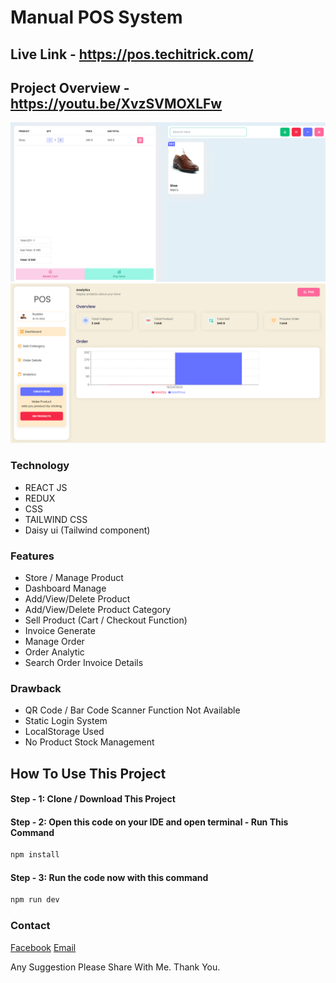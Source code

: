 # Manual POS System

## Live Link - https://pos.techitrick.com/
## Project Overview - https://youtu.be/XvzSVMOXLFw

<img src="https://raw.githubusercontent.com/Ruddro420/react-pos-system/main/src/assets/pos-1.png">
<img src="https://raw.githubusercontent.com/Ruddro420/react-pos-system/main/src/assets/pos-2.png">

### Technology
<ul>
  <li>REACT JS</li>
   <li>REDUX</li>
  <li>CSS</li>
  <li>TAILWIND CSS</li>
  <li>Daisy ui (Tailwind component)</li>
</ul>

### Features
<ul>
  <li>Store / Manage Product</li>
  <li>Dashboard Manage</li>
  <li>Add/View/Delete Product</li>
  <li>Add/View/Delete Product Category</li>
  <li>Sell Product (Cart / Checkout Function)</li>
  <li>Invoice Generate</li>
  <li>Manage Order</li>
  <li>Order Analytic</li>
  <li>Search Order Invoice Details</li>
</ul>

### Drawback
<ul>
  <li>QR Code / Bar Code Scanner Function Not Available</li>
  <li>Static Login System</li>
  <li>LocalStorage Used</li>
  <li>No Product Stock Management</li>
</ul>

## How To Use This Project 

#### Step - 1: Clone / Download This Project
#### Step - 2: Open this code on your IDE and open terminal - Run This Command 
```html
npm install
```
#### Step - 3: Run the code now with this command
```html
npm run dev
```

### Contact

[Facebook](https://www.facebook.com/people/Ali-Fiad-Ruddro/pfbid0AKcbNyrD24QkjkmthcRbD54jv9qMBtt6kTtBGS9XX7ezjMftkqnt4V7twg4fubXQl/)
[Email](mailto:aliruddro@gmail.com)

Any Suggestion Please Share With Me. Thank You.
